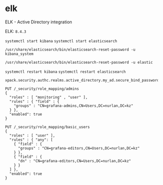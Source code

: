 # elk
ELK - Active Directory integration


ELK: ```8.4.3```

```systemctl start kibana```
```systemctl start elasticsearch```


```/usr/share/elasticsearch/bin/elasticsearch-reset-password -u kibana_system```

```/usr/share/elasticsearch/bin/elasticsearch-reset-password -u elastic```


```systemctl restart kibana```
```systemctl restart elasticsearch```



```/usr/share/elasticsearch/bin/elasticsearch-keystore add  \
xpack.security.authc.realms.active_directory.my_ad.secure_bind_password
```

```
PUT /_security/role_mapping/admins
{
  "roles" : [ "monitoring" , "user" ],
  "rules" : { "field" : {
    "groups" : "CN=grafana-admins,CN=Users,DC=nurlan,DC=kz" 
  } },
  "enabled": true
}
```


```
PUT /_security/role_mapping/basic_users
{
  "roles" : [ "user" ],
  "rules" : { "any": [
    { "field" : {
      "groups" : "CN=grafana-editors,CN=Users,DC=nurlan,DC=kz" 
    } },
    { "field" : {
      "dn" : "CN=grafana-editors,CN=Users,DC=nurlan,DC=kz" 
    } }
  ] },
  "enabled": true
}
```

